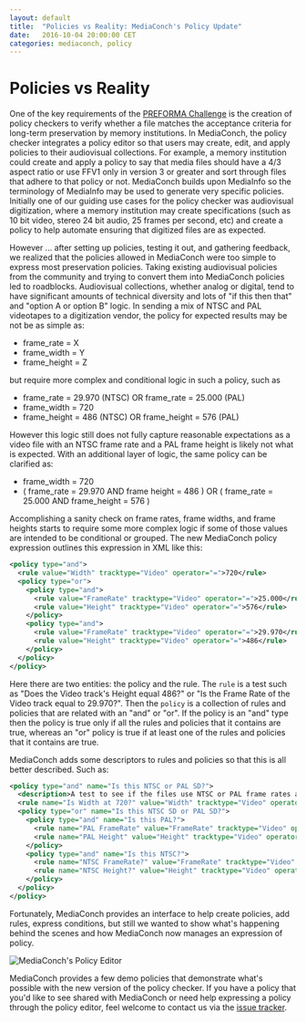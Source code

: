 ```yaml
---
layout: default
title:  "Policies vs Reality: MediaConch's Policy Update"
date:   2016-10-04 20:00:00 CET
categories: mediaconch, policy
---
```


# Policies vs Reality

One of the key requirements of the [PREFORMA Challenge](http://preforma-project.eu/the-challenge.html) is the creation of policy checkers to verify whether a file matches the acceptance criteria for long-term preservation by memory institutions. In MediaConch, the policy checker integrates a policy editor so that users may create, edit, and apply policies to their audiovisual collections. For example, a memory institution could create and apply a policy to say that media files should have a 4/3 aspect ratio or use FFV1 only in version 3 or greater and sort through files that adhere to that policy or not. MediaConch builds upon MediaInfo so the terminology of MediaInfo may be used to generate very specific policies. Initially one of our guiding use cases for the policy checker was audiovisual digitization, where a memory institution may create specifications (such as 10 bit video, stereo 24 bit audio, 25 frames per second, etc) and create a policy to help automate ensuring that digitized files are as expected.

However ... after setting up policies, testing it out, and gathering feedback, we realized that the policies allowed in MediaConch were too simple to express most preservation policies. Taking existing audiovisual policies from the community and trying to convert them into MediaConch policies led to roadblocks. Audiovisual collections, whether analog or digital, tend to have significant amounts of technical diversity and lots of "if this then that" and "option A or option B" logic. In sending a mix of NTSC and PAL videotapes to a digitization vendor, the policy for expected results may be not be as simple as:

- frame_rate = X
- frame_width = Y
- frame_height = Z

but require more complex and conditional logic in such a policy, such as

- frame_rate = 29.970 (NTSC) OR frame_rate = 25.000 (PAL)
- frame_width = 720
- frame_height = 486 (NTSC) OR frame_height = 576 (PAL)

However this logic still does not fully capture reasonable expectations as a video file with an NTSC frame rate and a PAL frame height is likely not what is expected. With an additional layer of logic, the same policy can be clarified as:

- frame_width = 720
- ( frame_rate = 29.970 AND frame height = 486 ) OR ( frame_rate = 25.000 AND frame_height = 576 )

Accomplishing a sanity check on frame rates, frame widths, and frame heights starts to require some more complex logic if some of those values are intended to be conditional or grouped. The new MediaConch policy expression outlines this expression in XML like this:

~~~ xml
<policy type="and">
  <rule value="Width" tracktype="Video" operator="=">720</rule>
  <policy type="or">
    <policy type="and">
      <rule value="FrameRate" tracktype="Video" operator="=">25.000</rule>
      <rule value="Height" tracktype="Video" operator="=">576</rule>
    </policy>
    <policy type="and">
      <rule value="FrameRate" tracktype="Video" operator="=">29.970</rule>
      <rule value="Height" tracktype="Video" operator="=">486</rule>
    </policy>
  </policy>
</policy>
~~~

Here there are two entities: the policy and the rule. The `rule` is a test such as "Does the Video track's Height equal 486?" or "Is the Frame Rate of the Video track equal to 29.970?". Then the `policy` is a collection of rules and policies that are related with an "and" or "or". If the policy is an "and" type then the policy is true only if all the rules and policies that it contains are true, whereas an "or" policy is true if at least one of the rules and policies that it contains are true.

MediaConch adds some descriptors to rules and policies so that this is all better described. Such as:

~~~xml
<policy type="and" name="Is this NTSC or PAL SD?">
  <description>A test to see if the files use NTSC or PAL frame rates and sizes.</description>
  <rule name="Is Width at 720?" value="Width" tracktype="Video" operator="=">720</rule>
  <policy type="or" name="Is this NTSC SD or PAL SD?">
    <policy type="and" name="Is this PAL?">
      <rule name="PAL FrameRate" value="FrameRate" tracktype="Video" operator="=">25.000</rule>
      <rule name="PAL Height" value="Height" tracktype="Video" operator="=">576</rule>
    </policy>
    <policy type="and" name="Is this NTSC?">
      <rule name="NTSC FrameRate?" value="FrameRate" tracktype="Video" operator="=">29.970</rule>
      <rule name="NTSC Height?" value="Height" tracktype="Video" operator="=">486</rule>
    </policy>
  </policy>
</policy>
~~~

Fortunately, MediaConch provides an interface to help create policies, add rules, express conditions, but still we wanted to show what's happening behind the scenes and how MediaConch now manages an expression of policy.

![MediaConch's Policy Editor](/MediaConch/images/MediaConch_policy1.png)

MediaConch provides a few demo policies that demonstrate what's possible with the new version of the policy checker. If you have a policy that you'd like to see shared with MediaConch or need help expressing a policy through the policy editor, feel welcome to contact us via the [issue tracker](https://github.com/MediaArea/MediaConch_SourceCode/issues).
